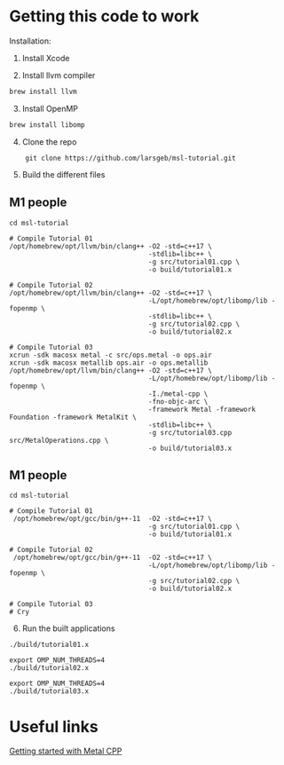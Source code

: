# Getting this code to work

Installation:

1. Install Xcode


2. Install llvm compiler


```bash
brew install llvm
```

3. Install OpenMP

```bash
brew install libomp
```

4. Clone the repo

```
    git clone https://github.com/larsgeb/msl-tutorial.git
```

5. Build the different files

## M1 people

```console
cd msl-tutorial

# Compile Tutorial 01
/opt/homebrew/opt/llvm/bin/clang++ -O2 -std=c++17 \
                                   -stdlib=libc++ \
                                   -g src/tutorial01.cpp \
                                   -o build/tutorial01.x

# Compile Tutorial 02
/opt/homebrew/opt/llvm/bin/clang++ -O2 -std=c++17 \
                                   -L/opt/homebrew/opt/libomp/lib -fopenmp \
                                   -stdlib=libc++ \
                                   -g src/tutorial02.cpp \
                                   -o build/tutorial02.x

# Compile Tutorial 03
xcrun -sdk macosx metal -c src/ops.metal -o ops.air
xcrun -sdk macosx metallib ops.air -o ops.metallib
/opt/homebrew/opt/llvm/bin/clang++ -O2 -std=c++17 \
                                   -L/opt/homebrew/opt/libomp/lib -fopenmp \
                                   -I./metal-cpp \
                                   -fno-objc-arc \
                                   -framework Metal -framework Foundation -framework MetalKit \
                                   -stdlib=libc++ \
                                   -g src/tutorial03.cpp src/MetalOperations.cpp \
                                   -o build/tutorial03.x 
```


## M1 people

```console
cd msl-tutorial

# Compile Tutorial 01
 /opt/homebrew/opt/gcc/bin/g++-11  -O2 -std=c++17 \
                                   -g src/tutorial01.cpp \
                                   -o build/tutorial01.x

# Compile Tutorial 02
 /opt/homebrew/opt/gcc/bin/g++-11  -O2 -std=c++17 \
                                   -L/opt/homebrew/opt/libomp/lib -fopenmp \
                                   -g src/tutorial02.cpp \
                                   -o build/tutorial02.x

# Compile Tutorial 03
# Cry
```


6. Run the built applications

```
./build/tutorial01.x   

export OMP_NUM_THREADS=4
./build/tutorial02.x

export OMP_NUM_THREADS=4
./build/tutorial03.x
```

# Useful links

[Getting started with Metal CPP](https://developer.apple.com/metal/cpp/)


